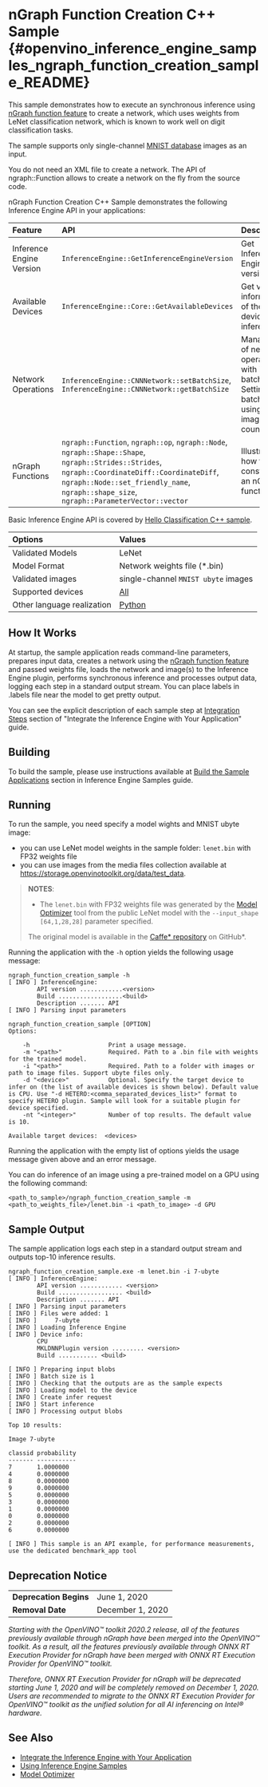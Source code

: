 # nGraph Function Creation C++ Sample {#openvino_inference_engine_samples_ngraph_function_creation_sample_README}

This sample demonstrates how to execute an synchronous inference using [nGraph function feature](../../../docs/nGraph_DG/build_function.md) to create a network, which uses weights from LeNet classification network, which is known to work well on digit classification tasks.

The sample supports only single-channel [MNIST database](http://yann.lecun.com/exdb/mnist) images as an input.

You do not need an XML file to create a network. The API of ngraph::Function allows to create a network on the fly from the source code.

nGraph Function Creation C++ Sample demonstrates the following Inference Engine API in your applications:

| Feature    | API  | Description |
|:---        |:---  |:---
|Inference Engine Version| `InferenceEngine::GetInferenceEngineVersion` | Get Inference Engine API version
|Available Devices|`InferenceEngine::Core::GetAvailableDevices`| Get version information of the devices for inference
| Network Operations | `InferenceEngine::CNNNetwork::setBatchSize`, `InferenceEngine::CNNNetwork::getBatchSize` |  Managing of network, operate with its batch size. Setting batch size using input image count.
|nGraph Functions| `ngraph::Function`, `ngraph::op`, `ngraph::Node`, `ngraph::Shape::Shape`, `ngraph::Strides::Strides`, `ngraph::CoordinateDiff::CoordinateDiff`, `ngraph::Node::set_friendly_name`, `ngraph::shape_size`, `ngraph::ParameterVector::vector`  |  Illustrates how to construct an nGraph function

Basic Inference Engine API is covered by [Hello Classification C++ sample](../hello_classification/README.md).

| Options  | Values |
|:---                              |:---
| Validated Models                 | LeNet
| Model Format                     | Network weights file (\*.bin)
| Validated images                 | single-channel `MNIST ubyte` images
| Supported devices                | [All](../../../docs/IE_DG/supported_plugins/Supported_Devices.md) |
| Other language realization       | [Python](../../ie_bridges/python/sample/ngraph_function_creation_sample/README.md) |

## How It Works

At startup, the sample application reads command-line parameters, prepares input data, creates a network using the [nGraph function feature](../../../docs/nGraph_DG/build_function.md) and passed weights file, loads the network and image(s) to the Inference Engine plugin, performs synchronous inference and processes output data, logging each step in a standard output stream. You can place labels in .labels file near the model to get pretty output.

You can see the explicit description of each sample step at [Integration Steps](../../../docs/IE_DG/Integrate_with_customer_application_new_API.md) section of "Integrate the Inference Engine with Your Application" guide.

## Building

To build the sample, please use instructions available at [Build the Sample Applications](../../../docs/IE_DG/Samples_Overview.md) section in Inference Engine Samples guide.

## Running

To run the sample, you need specify a model wights and MNIST ubyte image:

- you can use LeNet model weights in the sample folder: `lenet.bin` with FP32 weights file
- you can use images from the media files collection available at https://storage.openvinotoolkit.org/data/test_data.

> **NOTES**:
>
> - The `lenet.bin` with FP32 weights file was generated by the [Model Optimizer](../../../docs/MO_DG/Deep_Learning_Model_Optimizer_DevGuide.md) tool from the public LeNet model with the `--input_shape [64,1,28,28]` parameter specified.
>
> The original model is available in the [Caffe* repository](https://github.com/BVLC/caffe/tree/master/examples/mnist) on GitHub\*.

Running the application with the `-h` option yields the following usage message:

```
ngraph_function_creation_sample -h
[ INFO ] InferenceEngine:
        API version ............<version>
        Build ..................<build>
        Description ....... API
[ INFO ] Parsing input parameters

ngraph_function_creation_sample [OPTION]
Options:

    -h                      Print a usage message.
    -m "<path>"             Required. Path to a .bin file with weights for the trained model.
    -i "<path>"             Required. Path to a folder with images or path to image files. Support ubyte files only.
    -d "<device>"           Optional. Specify the target device to infer on (the list of available devices is shown below). Default value is CPU. Use "-d HETERO:<comma_separated_devices_list>" format to specify HETERO plugin. Sample will look for a suitable plugin for device specified.
    -nt "<integer>"         Number of top results. The default value is 10.

Available target devices:  <devices>

```

Running the application with the empty list of options yields the usage message given above and an error message.

You can do inference of an image using a pre-trained model on a GPU using the following command:

```
<path_to_sample>/ngraph_function_creation_sample -m <path_to_weights_file>/lenet.bin -i <path_to_image> -d GPU
```

## Sample Output

The sample application logs each step in a standard output stream and outputs top-10 inference results.

```
ngraph_function_creation_sample.exe -m lenet.bin -i 7-ubyte
[ INFO ] InferenceEngine:
        API version ............ <version>
        Build .................. <build>
        Description ....... API
[ INFO ] Parsing input parameters
[ INFO ] Files were added: 1
[ INFO ]     7-ubyte
[ INFO ] Loading Inference Engine
[ INFO ] Device info:
        CPU
        MKLDNNPlugin version ......... <version>
        Build ........... <build>

[ INFO ] Preparing input blobs
[ INFO ] Batch size is 1
[ INFO ] Checking that the outputs are as the sample expects
[ INFO ] Loading model to the device
[ INFO ] Create infer request
[ INFO ] Start inference
[ INFO ] Processing output blobs

Top 10 results:

Image 7-ubyte

classid probability
------- -----------
7       1.0000000
4       0.0000000
8       0.0000000
9       0.0000000
5       0.0000000
3       0.0000000
1       0.0000000
0       0.0000000
2       0.0000000
6       0.0000000

[ INFO ] This sample is an API example, for performance measurements, use the dedicated benchmark_app tool

```

## Deprecation Notice

<table>
  <tr>
    <td><strong>Deprecation Begins</strong></td>
    <td>June 1, 2020</td>
  </tr>
  <tr>
    <td><strong>Removal Date</strong></td>
    <td>December 1, 2020</td>
  </tr>
</table>

*Starting with the OpenVINO™ toolkit 2020.2 release, all of the features previously available through nGraph have been merged into the OpenVINO™ toolkit. As a result, all the features previously available through ONNX RT Execution Provider for nGraph have been merged with ONNX RT Execution Provider for OpenVINO™ toolkit.*

*Therefore, ONNX RT Execution Provider for nGraph will be deprecated starting June 1, 2020 and will be completely removed on December 1, 2020. Users are recommended to migrate to the ONNX RT Execution Provider for OpenVINO™ toolkit as the unified solution for all AI inferencing on Intel® hardware.*

## See Also

- [Integrate the Inference Engine with Your Application](../../../docs/IE_DG/Integrate_with_customer_application_new_API.md)
- [Using Inference Engine Samples](../../../docs/IE_DG/Samples_Overview.md)
- [Model Optimizer](../../../docs/MO_DG/Deep_Learning_Model_Optimizer_DevGuide.md)

